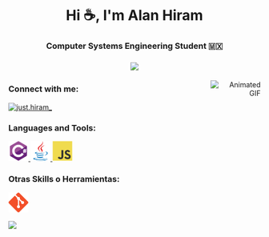 <h1 align="center">Hi ☕, I'm Alan Hiram</h1>
<h3 align="center">Computer Systems Engineering Student 🇲🇽</h3>

<h3 align="center">
    <a href="https://github.com/Alanhiram75">
        <img src="https://readme-typing-svg.herokuapp.com?lines=Changes+Translate+to+Good&center=true&width=600&height=45">
    </a>
</h3>

<p align="right">
    <img src="https://media.tenor.com/Q1GffEXQrgAAAAAi/cyndaquil-pokemon.gif" width="100" alt="Animated GIF" style="float: right;"/>
</p>

<h3 align="left">Connect with me:</h3>
<p align="left">
    <a href="https://instagram.com/just.hiram_" target="blank">
        <img align="center" src="https://raw.githubusercontent.com/rahuldkjain/github-profile-readme-generator/master/src/images/icons/Social/instagram.svg" alt="just.hiram_" height="30" width="40" style="margin: 0; padding: 0;"/>
    </a>
</p>

<h3 align="left">Languages and Tools:</h3>
<p align="left"> 
    <a href="https://docs.microsoft.com/en-us/dotnet/csharp/" target="_blank" rel="noreferrer"> 
        <img src="https://raw.githubusercontent.com/devicons/devicon/master/icons/csharp/csharp-original.svg" alt="csharp" width="40" height="40" style="margin: 0; padding: 0;"/> 
    </a> 
    <a href="https://www.java.com" target="_blank" rel="noreferrer"> 
        <img src="https://raw.githubusercontent.com/devicons/devicon/master/icons/java/java-original.svg" alt="java" width="40" height="40" style="margin: 0; padding: 0;"/> 
    </a> 
    <a href="https://developer.mozilla.org/en-US/docs/Web/JavaScript" target="_blank" rel="noreferrer"> 
        <img src="https://raw.githubusercontent.com/devicons/devicon/master/icons/javascript/javascript-original.svg" alt="javascript" width="40" height="40" style="margin: 0; padding: 0;"/> 
    </a> 
</p>

<h3 align="left">Otras Skills o Herramientas:</h3>
<p align="left">
    <a href="https://git-scm.com/" target="_blank" rel="noreferrer">
        <img src="https://raw.githubusercontent.com/devicons/devicon/master/icons/git/git-original.svg" alt="git" width="40" height="40" style="margin: 0; padding: 0;"/>
    </a>
</p>

<p>
    <img src="https://github-readme-streak-stats.herokuapp.com/?user=Alanhiram75&theme=shadow_blue&hide_border=false" /><br/>
</p>
